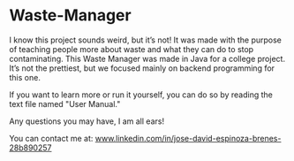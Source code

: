# Waste-Manager

I know this project sounds weird, but it’s not! It was made with the purpose of teaching people more about waste and what they can do to stop contaminating.
This Waste Manager was made in Java for a college project. It’s not the prettiest, but we focused mainly on backend programming for this one.

If you want to learn more or run it yourself, you can do so by reading the text file named "User Manual."

Any questions you may have, I am all ears!

You can contact me at: www.linkedin.com/in/jose-david-espinoza-brenes-28b890257
